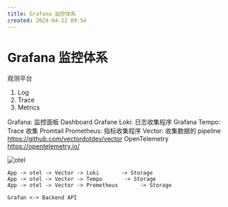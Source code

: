 ```yaml
---
title: Grafana 监控体系
created: 2024-04-22 09:54
---
```


<!-- markdownlint-disable MD025 -->

# Grafana 监控体系

观测平台

1. Log
2. Trace
3. Metrics

Grafana: 监控面板 Dashboard
Grafane Loki: 日志收集程序
Grafana Tempo: Trace 收集
Promtail
Prometheus: 指标收集程序
Vector: 收集数据的 pipeline <https://github.com/vectordotdev/vector>
OpenTelemetry <https://opentelemetry.io/>

![otel](https://opentelemetry.io/img/otel-diagram.svg)

```text
App -> otel -> Vector -> Loki       -> Storage
App -> otel -> Vector -> Tempo       -> Storage
App -> otel -> Vector -> Prometheus       -> Storage

Grafan <-> Backend API
```
